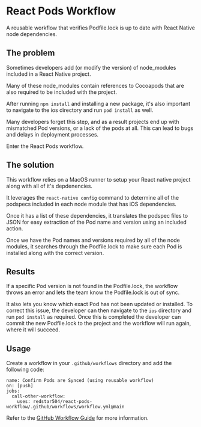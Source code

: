 # React Pods Workflow

A reusable workflow that verifies Podfile.lock is up to date with React Native node dependencies.

## The problem

Sometimes developers add (or modify the version) of node_modules included in a React Native project.

Many of these node_modules contain references to Cocoapods that are also required to be included with the project.

After running `npm install` and installing a new package, it's also important to navigate to the ios directory and run `pod install` as well.

Many developers forget this step, and as a result projects end up with mismatched Pod versions, or a lack of the pods at all.  This can lead to bugs and delays in deployment processes.

Enter the React Pods workflow.

## The solution

This workflow relies on a MacOS runner to setup your React native project along with all of it's depdenencies.

It leverages the `react-native config` command to determine all of the podspecs included in each node module that has iOS dependencies.

Once it has a list of these dependencies, it translates the podspec files to JSON for easy extraction of the Pod name and version using an included action.

Once we have the Pod names and versions required by all of the node modules, it searches through the Podfile.lock to make sure each Pod is installed along with the correct version.

## Results

If a specific Pod version is not found in the Podfile.lock, the workflow throws an error and lets the team know the Podfile.lock is out of sync.

It also lets you know which exact Pod has not been updated or installed.
To correct this issue, the developer can then navigate to the `ios` directory and run `pod install` as required.
Once this is completed the developer can commit the new Podfile.lock to the project and the workflow will run again, where it will succeed.

## Usage

Create a workflow in your `.github/workflows` directory and add the following code:

```
name: Confirm Pods are Synced (using reusable workflow)
on: [push]
jobs:
  call-other-workflow:
    uses: redstar504/react-pods-workflow/.github/workflows/workflow.yml@main
```

Refer to the [GitHub Workflow Guide](https://docs.github.com/en/actions/using-workflows) for more information.
